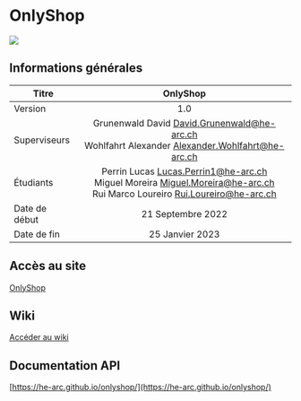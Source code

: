 # OnlyShop

![](https://i.imgur.com/82Byzmz.png)

## Informations générales

| Titre        | OnlyShop|
| ------------- |:-------------:|
| Version      | 1.0 |
| Superviseurs      | Grunenwald David David.Grunenwald@he-arc.ch<br /> Wohlfahrt Alexander Alexander.Wohlfahrt@he-arc.ch |
| Étudiants | Perrin Lucas Lucas.Perrin1@he-arc.ch <br /> Miguel Moreira Miguel.Moreira@he-arc.ch<br /> Rui Marco Loureiro Rui.Loureiro@he-arc.ch |
| Date de début | 21 Septembre 2022 |
| Date de fin | 25 Janvier 2023 |

## Accès au site
[OnlyShop](https://onlyshop.k8s.ing.he-arc.ch/)

## Wiki

[Accéder au wiki](https://github.com/HE-Arc/onlyshop/wiki)

## Documentation API
[https://he-arc.github.io/onlyshop/](https://he-arc.github.io/onlyshop/)
